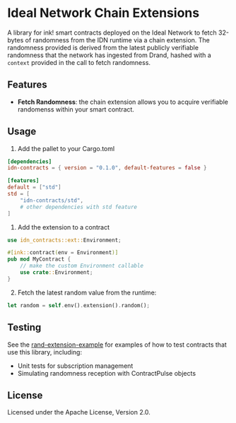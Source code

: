# Ideal Network Chain Extensions

A library for ink! smart contracts deployed on the Ideal Network to fetch 32-bytes of randomness from the IDN runtime via a chain extension. The randomness provided is derived from the latest publicly verifiable randomness that the network has ingested from Drand, hashed with a `context` provided in the call to fetch randomness.

## Features
- **Fetch Randomness**: the chain extension allows you to acquire verifiable randomenss within your smart contract.

## Usage

1. Add the pallet to your Cargo.toml


```toml
[dependencies]
idn-contracts = { version = "0.1.0", default-features = false }

[features]
default = ["std"]
std = [
    "idn-contracts/std",
    # other dependencies with std feature
]
```

1. Add the extension to a contract

```rust
use idn_contracts::ext::Environment;

#[ink::contract(env = Environment)]
pub mod MyContract {
    // make the custom Environment callable
    use crate::Environment;
}
```

2. Fetch the latest random value from the runtime:
``` rust
let random = self.env().extension().random();
```

## Testing

See the [rand-extension-example](../../examples/rand-extension/README.md) for examples of how to test contracts that use this library, including:

- Unit tests for subscription management
- Simulating randomness reception with ContractPulse objects

## License

Licensed under the Apache License, Version 2.0.
